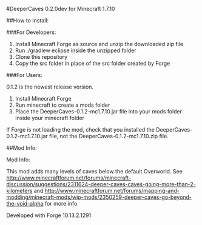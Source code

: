 #DeeperCaves 0.2.0dev for Minecraft 1.7.10


##How to Install:

###For Developers:

1. Install Minecraft Forge as source and unzip the downloaded zip file
2. Run ./gradlew eclipse inside the unzipped folder
2. Clone this repository
3. Copy the src folder in place of the src folder created by Forge

###For Users:

0.1.2 is the newest release version.

1. Install Minecraft Forge
2. Run minecraft to create a mods folder 
3. Place the DeeperCaves-0.1.2-mc1.7.10.jar file into your mods folder inside your minecraft folder

If Forge is not loading the mod, check that you installed the DeeperCaves-0.1.2-mc1.7.10.jar file, not the DeeperCaves-0.1.2-mc1.7.10.zip file.


##Mod Info:

Mod Info:

This mod adds many levels of caves below the default Overworld. See http://www.minecraftforum.net/forums/minecraft-discussion/suggestions/2311624-deeper-caves-caves-going-more-than-2-kilometers and http://www.minecraftforum.net/forums/mapping-and-modding/minecraft-mods/wip-mods/2350259-deeper-caves-go-beyond-the-void-alpha for more info.

Developed with Forge 10.13.2.1291
